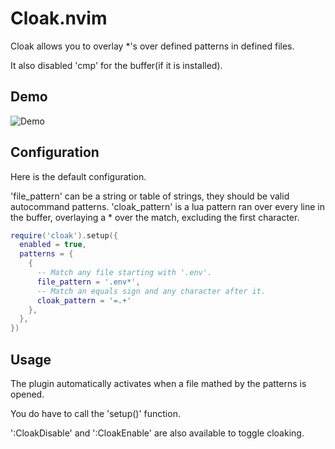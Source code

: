 # Cloak.nvim

Cloak allows you to overlay *'s over defined patterns in defined files.

It also disabled 'cmp' for the buffer(if it is installed).

## Demo

![Demo](https://user-images.githubusercontent.com/20369598/187440609-4cfce257-a4c2-4036-8ad7-3f3bb583e994.gif)

## Configuration

Here is the default configuration.

'file_pattern' can be a string or table of strings, they should be valid autocommand patterns.
'cloak_pattern' is a lua pattern ran over every line in the buffer, overlaying a * over the match, excluding the first character.

```lua
require('cloak').setup({
  enabled = true,
  patterns = {
    {
      -- Match any file starting with '.env'.
      file_pattern = '.env*',
      -- Match an equals sign and any character after it.
      cloak_pattern = '=.+'
    },
  },
})
```

## Usage

The plugin automatically activates when a file mathed by the patterns is opened.

You do have to call the 'setup()' function.

':CloakDisable' and ':CloakEnable' are also available to toggle cloaking.
